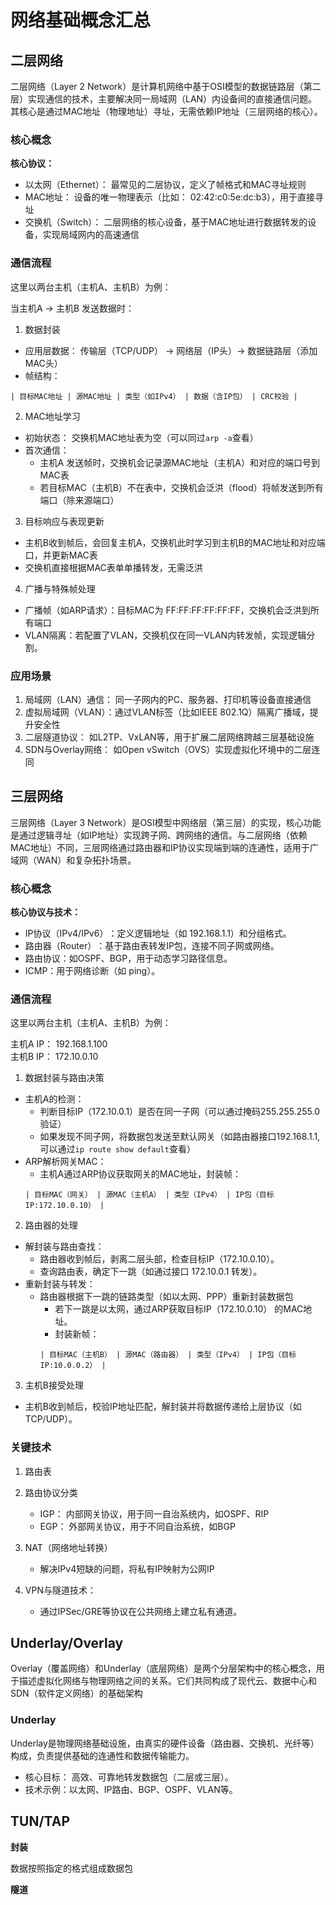 # 网络基础概念汇总

## 二层网络

二层网络（Layer 2 Network）是计算机网络中基于OSI模型的​​数据链路层​​（第二层）实现通信的技术，主要解决​​同一局域网（LAN）内设备间的直接通信问题​​。其核心是通过MAC地址（物理地址）寻址，无需依赖IP地址（三层网络的核心）。

### 核心概念

**核心协议：**

+ 以太网（Ethernet）： 最常见的二层协议，定义了帧格式和MAC寻址规则
+ MAC地址： 设备的唯一物理表示（比如： 02:42:c0:5e:dc:b3），用于直接寻址
+ 交换机（Switch）： 二层网络的核心设备，基于MAC地址进行数据转发的设备，实现局域网内的高速通信

### 通信流程

这里以两台主机（主机A、主机B）为例：

当主机A -> 主机B 发送数据时：

1. 数据封装

+ 应用层数据： 传输层（TCP/UDP） -> 网络层（IP头）-> 数据链路层（添加MAC头）
+ 帧结构：  
```
| 目标MAC地址 | 源MAC地址 | 类型（如IPv4） | 数据（含IP包） | CRC校验 |
```

2. MAC地址学习

+ 初始状态： 交换机MAC地址表为空（可以同过`arp -a`查看）
+ 首次通信：
    + 主机A 发送帧时，交换机会记录源MAC地址（主机A）和对应的端口号到MAC表
    + 若目标MAC（主机B）不在表中，交换机会泛洪（flood）将帧发送到所有端口（除来源端口）

3. 目标响应与表现更新
+ 主机B收到帧后，会回复主机A，交换机此时学习到主机B的MAC地址和对应端口，并更新MAC表
+ 交换机直接根据MAC表单单播转发，无需泛洪

4. 广播与特殊帧处理​

+ 广播帧​​（如ARP请求）：目标MAC为 FF:FF:FF:FF:FF:FF，交换机会泛洪到所有端口
+ VLAN隔离​​：若配置了VLAN，交换机仅在同一VLAN内转发帧，实现逻辑分割。

### 应用场景

1. 局域网（LAN）通信： 同一子网内的PC、服务器、打印机等设备直接通信
2. 虚拟局域网（VLAN）：通过VLAN标签（比如IEEE 802.1Q）隔离广播域，提升安全性
3. 二层隧道协议： 如L2TP、VxLAN等，用于扩展二层网络跨越三层基础设施
4. SDN与Overlay网络： 如Open vSwitch（OVS）实现虚拟化环境中的二层连同

## 三层网络

三层网络（Layer 3 Network）是OSI模型中​​网络层​​（第三层）的实现，核心功能是通过​​逻辑寻址（如IP地址）​​实现跨子网、跨网络的通信。与二层网络（依赖MAC地址）不同，三层网络通过路由器和IP协议实现端到端的连通性，适用于广域网（WAN）和复杂拓扑场景。

### 核心概念

**核心协议与技术：**

+ ​​IP协议（IPv4/IPv6）​​：定义逻辑地址（如 192.168.1.1）和分组格式。
+ ​​路由器（Router）​​：基于路由表转发IP包，连接不同子网或网络。
+ ​​路由协议​​：如OSPF、BGP，用于动态学习路径信息。
+ ICMP​​：用于网络诊断（如 ping）。

### 通信流程

这里以两台主机（主机A、主机B）为例：

主机A IP： 192.168.1.100  
主机B IP： 172.10.0.10  

1. 数据封装与路由决策

+ 主机A的检测：
    + 判断目标IP（172.10.0.1）是否在同一子网（可以通过掩码255.255.255.0验证） 
    + 如果发现不同子网，将数据包发送至默认网关（如路由器接口192.168.1.1,可以通过`ip route show default`查看）
+ ARP解析网关MAC：
    + 主机A通过ARP协议获取网关的MAC地址，封装帧：
    ```
    | 目标MAC（网关） | 源MAC（主机A） | 类型（IPv4） | IP包（目标IP:172.10.0.10） |
    ```

2. 路由器的处理

+ 解封装与路由查找：
    + 路由器收到帧后，剥离二层头部，检查目标IP（172.10.0.10）。
    + 查询路由表，确定下一跳（如通过接口 172.10.0.1 转发）。
+ 重新封装与转发：
    + 路由器根据下一跳的链路类型（如以太网、PPP）重新封装数据包
        + 若下一跳是以太网，通过ARP获取目标IP（172.10.0.10） 的MAC地址。
        + 封装新帧：
        ```
        | 目标MAC（主机B） | 源MAC（路由器） | 类型（IPv4） | IP包（目标IP:10.0.0.2） |
        ```

3. 主机B接受处理

+ 主机B收到帧后，校验IP地址匹配，解封装并将数据传递给上层协议（如TCP/UDP）。

### 关键技术

1. 路由表

2. 路由协议分类
    + IGP： 内部网关协议，用于同一自治系统内，如OSPF、RIP
    + EGP： 外部网关协议，用于不同自治系统，如BGP

3. NAT（网络地址转换）
    + 解决IPv4短缺的问题，将私有IP映射为公网IP

4. VPN与隧道技术：
    + 通过IPSec/GRE等协议在公共网络上建立私有通道。


## Underlay/Overlay

​​Overlay（覆盖网络）​​和​​Underlay（底层网络）​​是两个分层架构中的核心概念，用于描述虚拟化网络与物理网络之间的关系。它们共同构成了现代云、数据中心和SDN（软件定义网络）的基础架构

### Underlay

Underlay是​​物理网络基础设施​​，由真实的硬件设备（路由器、交换机、光纤等）构成，负责提供基础的连通性和数据传输能力。

+ 核心目标： 高效、可靠地转发数据包（二层或三层）。  
+ 技术示例​​：以太网、IP路由、BGP、OSPF、VLAN等。

## TUN/TAP


**封装**

数据按照指定的格式组成数据包

**隧道**